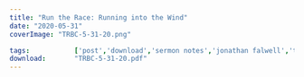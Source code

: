 ```yaml
---
title: "Run the Race: Running into the Wind"
date: "2020-05-31"
coverImage: "TRBC-5-31-20.png"

tags:           ['post','download','sermon notes','jonathan falwell','trbc']
download:       "TRBC-5-31-20.pdf"
---
```

